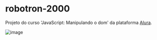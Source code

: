 # robotron-2000
<p> Projeto do curso 'JavaScript: Manipulando o dom' da plataforma <a href='https://www.alura.com.br'>Alura</a>.</p>

![image](https://user-images.githubusercontent.com/106833007/206823445-0ca12d16-3b11-489e-92ee-233274575f8b.png)
